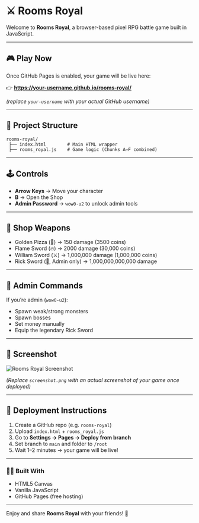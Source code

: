 # ⚔️ Rooms Royal

Welcome to **Rooms Royal**, a browser-based pixel RPG battle game built in JavaScript.

---

## 🎮 Play Now
Once GitHub Pages is enabled, your game will be live here:

👉 **https://your-username.github.io/rooms-royal/**

*(replace `your-username` with your actual GitHub username)*

---

## 📂 Project Structure
```
rooms-royal/
 ├── index.html        # Main HTML wrapper
 ├── rooms_royal.js    # Game logic (Chunks A–F combined)
```

---

## 🕹️ Controls
- **Arrow Keys** → Move your character  
- **B** → Open the Shop  
- **Admin Password** → `wow0-u2` to unlock admin tools  

---

## 🛒 Shop Weapons
- Golden Pizza (🍕) → 150 damage (3500 coins)  
- Flame Sword (🔥) → 2000 damage (30,000 coins)  
- William Sword (⚔️) → 1,000,000 damage (1,000,000 coins)  
- Rick Sword (🧟, Admin only) → 1,000,000,000,000 damage  

---

## 👑 Admin Commands
If you’re admin (`wow0-u2`):
- Spawn weak/strong monsters  
- Spawn bosses  
- Set money manually  
- Equip the legendary Rick Sword  

---

## 📸 Screenshot
![Rooms Royal Screenshot](screenshot.png)

*(Replace `screenshot.png` with an actual screenshot of your game once deployed)*

---

## 🚀 Deployment Instructions
1. Create a GitHub repo (e.g. `rooms-royal`)  
2. Upload `index.html` + `rooms_royal.js`  
3. Go to **Settings → Pages → Deploy from branch**  
4. Set branch to `main` and folder to `/root`  
5. Wait 1–2 minutes → your game will be live!  

---

### 🧑‍💻 Built With
- HTML5 Canvas  
- Vanilla JavaScript  
- GitHub Pages (free hosting)

---

Enjoy and share **Rooms Royal** with your friends! 🎉
